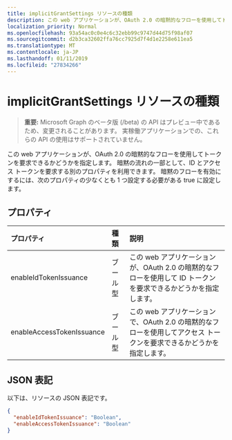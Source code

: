 ```yaml
---
title: implicitGrantSettings リソースの種類
description: この web アプリケーションが、OAuth 2.0 の暗黙的なフローを使用してトークンを要求できるかどうかを指定します。 暗黙の流れの一部として、ID とアクセス トークンを要求する別のプロパティを利用できます。 暗黙のフローを有効にするには、次のプロパティの少なくとも 1 つ設定する必要がある true に設定します。
localization_priority: Normal
ms.openlocfilehash: 93a54ac0c0e4c6c32ebb99c9747d44d75f98af07
ms.sourcegitcommit: d2b3ca32602ffa76cc7925d7f4d1e2258e611ea5
ms.translationtype: MT
ms.contentlocale: ja-JP
ms.lasthandoff: 01/11/2019
ms.locfileid: "27834266"
---
```

# <a name="implicitgrantsettings-resource-type"></a>implicitGrantSettings リソースの種類

> **重要:** Microsoft Graph のベータ版 (/beta) の API はプレビュー中であるため、変更されることがあります。 実稼働アプリケーションでの、これらの API の使用はサポートされていません。

この web アプリケーションが、OAuth 2.0 の暗黙的なフローを使用してトークンを要求できるかどうかを指定します。 暗黙の流れの一部として、ID とアクセス トークンを要求する別のプロパティを利用できます。 暗黙のフローを有効にするには、次のプロパティの少なくとも 1 つ設定する必要がある true に設定します。

## <a name="properties"></a>プロパティ

| プロパティ | 種類 | 説明 |
|:---------|:-----|:------------|
|enableIdTokenIssuance| ブール型 | この web アプリケーションが、OAuth 2.0 の暗黙的なフローを使用して ID トークンを要求できるかどうかを指定します。|
|enableAccessTokenIssuance| ブール型 | この web アプリケーションで、OAuth 2.0 の暗黙的なフローを使用してアクセス トークンを要求できるかどうかを指定します。|

## <a name="json-representation"></a>JSON 表記
以下は、リソースの JSON 表記です。

```json
{
  "enableIdTokenIssuance": "Boolean",
  "enableAccessTokenIssuance": "Boolean"
}

```
